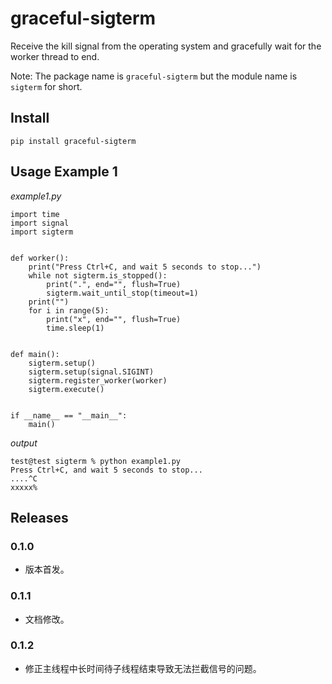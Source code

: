 # graceful-sigterm

Receive the kill signal from the operating system and gracefully wait for the worker thread to end.

Note: The package name is `graceful-sigterm` but the module name is `sigterm` for short.

## Install

```
pip install graceful-sigterm
```

## Usage Example 1

*example1.py*

```
import time
import signal
import sigterm


def worker():
    print("Press Ctrl+C, and wait 5 seconds to stop...")
    while not sigterm.is_stopped():
        print(".", end="", flush=True)
        sigterm.wait_until_stop(timeout=1)
    print("")
    for i in range(5):
        print("x", end="", flush=True)
        time.sleep(1)


def main():
    sigterm.setup()
    sigterm.setup(signal.SIGINT)
    sigterm.register_worker(worker)
    sigterm.execute()


if __name__ == "__main__":
    main()
```

*output*

```
test@test sigterm % python example1.py
Press Ctrl+C, and wait 5 seconds to stop...
....^C
xxxxx%      
```


## Releases

### 0.1.0

- 版本首发。

### 0.1.1

- 文档修改。

### 0.1.2

- 修正主线程中长时间待子线程结束导致无法拦截信号的问题。

